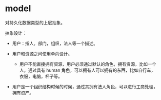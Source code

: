 # model

对持久化数据类型的上层抽象。

抽象设计：

- 用户：指人，部门，组织，法人等一个描述。

- 用户和资源之间使用单向设计。
  - 用户不能直接拥有资源，用户必须通过默认的角色，拥有资源，比如一个人，通过具有 human 角色，可以拥有人可以拥有的东西，比如自行车，衣服，电脑，杯子等。
- 用户是一个组织结构时候的时候，通过其拥有法人角色，可以进行工商处理，拥有资产。
